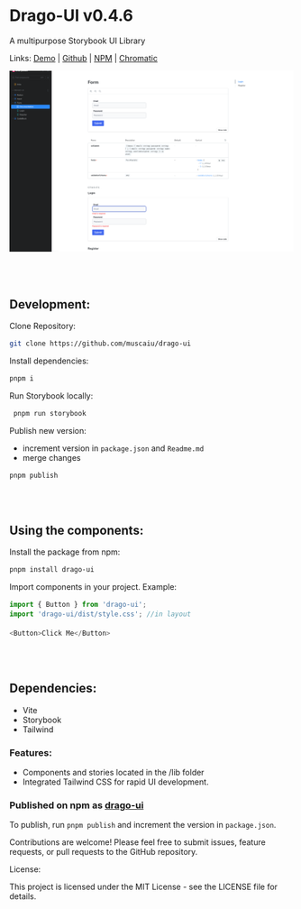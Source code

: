 # Drago-UI v0.4.6
 
 A multipurpose Storybook UI Library
 <br>

Links: [Demo](https://6647358832ebdbe9a0ba8e06-zrsegatxmt.chromatic.com) | 
[Github](https://github.com/muscaiu/drago-ui) | [NPM](https://www.npmjs.com/package/drago-ui) | [Chromatic](https://www.chromatic.com/builds?appId=6647358832ebdbe9a0ba8e06)

![hero](/public/example.png)

<br><br>

## Development:

Clone Repository:
```bash
git clone https://github.com/muscaiu/drago-ui
```
Install dependencies:
```bash
pnpm i
```
Run Storybook locally:
```bash
 pnpm run storybook
```
Publish new version:
- increment version in `package.json` and `Readme.md`
- merge changes
```bash
pnpm publish
```

<br><br>

## Using the components:

Install the package from npm:
```bash
pnpm install drago-ui
```
Import components in your project. Example:
```javascript
import { Button } from 'drago-ui';
import 'drago-ui/dist/style.css'; //in layout

<Button>Click Me</Button>
```

<br><br>

## Dependencies:

- Vite
- Storybook
- Tailwind

### Features:

- Components and stories located in the /lib folder
- Integrated Tailwind CSS for rapid UI development.


### Published on npm as [drago-ui](https://www.npmjs.com/package/drago-ui)

To publish, run `pnpm publish` and increment the version in `package.json`.


Contributions are welcome! Please feel free to submit issues, feature requests, or pull requests to the GitHub repository.

License:

This project is licensed under the MIT License - see the LICENSE file for details.